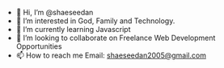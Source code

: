 - 👋 Hi, I’m @shaeseedan
- 👀 I’m interested in God, Family and Technology.
- 🌱 I’m currently learning Javascript
- 💞️ I’m looking to collaborate on Freelance Web Development Opportunities
- 📫 How to reach me Email: shaeseedan2005@gmail.com

<!---
shaeseedan/shaeseedan is a ✨ special ✨ repository because its `README.md` (this file) appears on your GitHub profile.
You can click the Preview link to take a look at your changes.
--->
